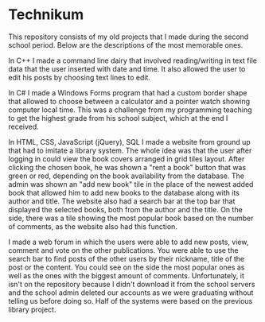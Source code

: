# Technikum

This repository consists of my old projects that I made during the second school period.
Below are the descriptions of the most memorable ones.

In C++ I made a command line dairy that involved reading/writing in text file data that the user inserted with date and time. It also allowed the user to edit his posts by choosing text lines to edit.

In C# I made a Windows Forms program that had a custom border shape that allowed to choose between a calculator and a pointer watch showing computer local time. This was a challenge from my programming teaching to get the highest grade from his school subject, which at the end I received.

In HTML, CSS, JavaScript (jQuery), SQL I made a website from ground up that had to imitate a library system. The whole idea was that the user after logging in could view the book covers arranged in grid tiles layout. After clicking the chosen book, he was shown a "rent a book" button that was green or red, depending on the book availability from the database. The admin was shown an "add new book" tile in the place of the newest added book that allowed him to add new books to the database along with its author and title. The website also had a search bar at the top bar that displayed the selected books, both from the author and the title. On the side, there was a tile showing the most popular book based on the number of comments, as the website also had this function.

I made a web forum in which the users were able to add new posts, view, comment and vote on the other publications. You were able to use the search bar to find posts of the other users by their nickname, title of the post or the content. You could see on the side the most popular ones as well as the ones with the biggest amount of comments. Unfortunately, it isn't on the repository because I didn't download it from the school servers and the school admin deleted our accounts as we were graduating without telling us before doing so. Half of the systems were based on the previous library project.
